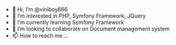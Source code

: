 - 👋 Hi, I’m @viniboy666
- 👀 I’m interested in PHP, Symfony Framework, JQuery
- 🌱 I’m currently learning Symfony Framework
- 💞️ I’m looking to collaborate on Document management system
- 📫 How to reach me ...

<!---
viniboy666/viniboy666 is a ✨ special ✨ repository because its `README.md` (this file) appears on your GitHub profile.
You can click the Preview link to take a look at your changes.
--->
